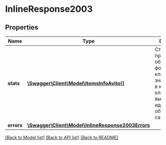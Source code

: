# InlineResponse2003

## Properties
Name | Type | Description | Notes
------------ | ------------- | ------------- | -------------
**stats** | [**\Swagger\Client\Model\ItemsInfoAvito[]**](ItemsInfoAvito.md) | Статистика просмотров объявления в формате ключ-значение, где в качестве ключа выступает идентификатор объявления на сайте | [optional] 
**errors** | [**\Swagger\Client\Model\InlineResponse2003Errors**](InlineResponse2003Errors.md) |  | [optional] 

[[Back to Model list]](../../README.md#documentation-for-models) [[Back to API list]](../../README.md#documentation-for-api-endpoints) [[Back to README]](../../README.md)

